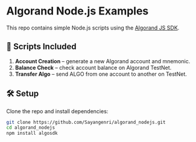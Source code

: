 # Algorand Node.js Examples

This repo contains simple Node.js scripts using the [Algorand JS SDK](https://github.com/algorand/js-algorand-sdk).

## 🚀 Scripts Included
1. **Account Creation** – generate a new Algorand account and mnemonic.  
2. **Balance Check** – check account balance on Algorand TestNet.  
3. **Transfer Algo** – send ALGO from one account to another on TestNet.  

## 🛠️ Setup
Clone the repo and install dependencies:
```bash
git clone https://github.com/Sayangenri/algorand_nodejs.git
cd algorand_nodejs
npm install algosdk
